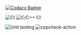 
[![Codacy Badge](https://api.codacy.com/project/badge/Grade/4135494bfd36412cac498ecc601fcd73)](https://app.codacy.com/manual/99002673/project_genesis?utm_source=github.com&utm_medium=referral&utm_content=99002673/project_genesis&utm_campaign=Badge_Grade_Dashboard)

![CI](https://github.com/99002673/project_genesis/workflows/CI/badge.svg?branch=master)
![C/C++ CI](https://github.com/99002673/project_genesis/workflows/C/C++%20CI/badge.svg)

![Unit testing](https://github.com/99002673/project_genesis/workflows/Unit%20testing/badge.svg)
![cppcheck-action](https://github.com/99002673/project_genesis/workflows/cppcheck-action/badge.svg?branch=master)
